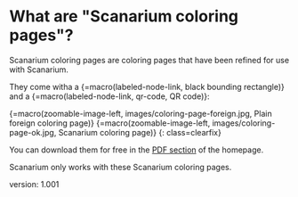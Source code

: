 # What are "Scanarium coloring pages"?

Scanarium coloring pages are coloring pages that have been refined for use with Scanarium.

They come witha a {=macro(labeled-node-link, black bounding rectangle)} and a {=macro(labeled-node-link, qr-code, QR code)}:

{=macro(zoomable-image-left, images/coloring-page-foreign.jpg, Plain foreign coloring page)}
{=macro(zoomable-image-left, images/coloring-page-ok.jpg, Scanarium coloring page)}
{: class=clearfix}

You can download them for free in the [PDF section](https://scanarium.com/#pdfs) of the homepage.

Scanarium only works with these Scanarium coloring pages.


version: 1.001
